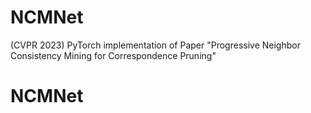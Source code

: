 # NCMNet
(CVPR 2023) PyTorch implementation of Paper "Progressive Neighbor Consistency Mining for Correspondence Pruning"
# NCMNet
